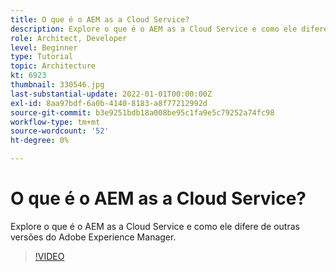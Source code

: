 ```yaml
---
title: O que é o AEM as a Cloud Service?
description: Explore o que é o AEM as a Cloud Service e como ele difere de outras versões do Adobe Experience Manager.
role: Architect, Developer
level: Beginner
type: Tutorial
topic: Architecture
kt: 6923
thumbnail: 330546.jpg
last-substantial-update: 2022-01-01T00:00:00Z
exl-id: 8aa97bdf-6a0b-4140-8183-a8f77212992d
source-git-commit: b3e9251bdb18a008be95c1fa9e5c79252a74fc98
workflow-type: tm+mt
source-wordcount: '52'
ht-degree: 0%

---
```


# O que é o AEM as a Cloud Service?

Explore o que é o AEM as a Cloud Service e como ele difere de outras versões do Adobe Experience Manager.

>[!VIDEO](https://video.tv.adobe.com/v/330546?quality=12&learn=on)
